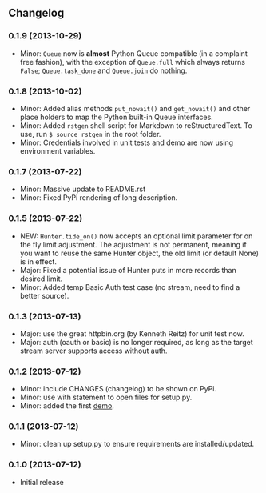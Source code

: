 ## Changelog

### 0.1.9 (2013-10-29)

* Minor: `Queue` now is __almost__ Python Queue compatible (in a complaint free fashion), with the exception of `Queue.full` which always returns `False`; `Queue.task_done` and `Queue.join` do nothing.

### 0.1.8 (2013-10-02)

* Minor: Added alias methods `put_nowait()` and `get_nowait()` and other place holders to map the Python built-in Queue interfaces.
* Minor: Added `rstgen` shell script for Markdown to reStructuredText. To use, run `$ source rstgen` in the root folder.
* Minor: Credentials involved in unit tests and demo are now using environment variables.

### 0.1.7 (2013-07-22)

* Minor: Massive update to README.rst
* Minor: Fixed PyPi rendering of long description.

### 0.1.5 (2013-07-22)

* NEW: `Hunter.tide_on()` now accepts an optional limit parameter for on the fly limit adjustment. The adjustment is not permanent, meaning if you want to reuse the same Hunter object, the old limit (or default None) is in effect.
* Major: Fixed a potential issue of Hunter puts in more records than desired limit.
* Minor: Added temp Basic Auth test case (no stream, need to find a better source).

### 0.1.3 (2013-07-13)

* Major: use the great httpbin.org (by Kenneth Reitz) for unit test now.
* Major: auth (oauth or basic) is no longer required, as long as the target stream server supports access without auth.

### 0.1.2 (2013-07-12)

* Minor: include CHANGES (changelog) to be shown on PyPi.
* Minor: use with statement to open files for setup.py.
* Minor: added the first [demo](https://github.com/amoa/tidehunter/tree/master/demo).

### 0.1.1 (2013-07-12)

* Minor: clean up setup.py to ensure requirements are installed/updated.

### 0.1.0 (2013-07-12)

* Initial release
